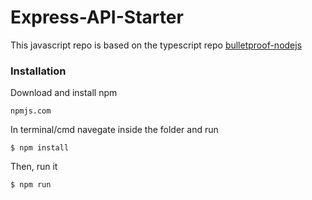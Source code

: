 # Express-API-Starter
This javascript repo is based on the typescript repo [bulletproof-nodejs](https://github.com/santiq/bulletproof-nodejs)

### Installation

Download and install npm
```
npmjs.com
```
In terminal/cmd navegate inside the folder and run
```
$ npm install
```
Then, run it
```
$ npm run
```
